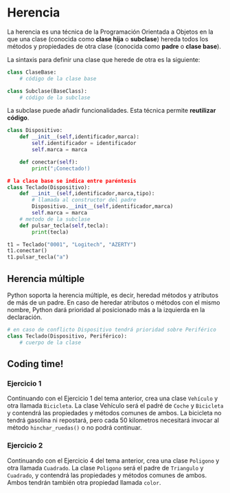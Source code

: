 # Herencia

La herencia es una técnica de la Programación Orientada a Objetos en la que una clase (conocida como **clase hija** o **subclase**) hereda todos los métodos y propiedades de otra clase (conocida como **padre** o **clase base**).

La sintaxis para definir una clase que herede de otra es la siguiente:

```python
class ClaseBase:
	# código de la clase base

class Subclase(BaseClass):
	# código de la subclase
```

La subclase puede añadir funcionalidades. Esta técnica permite **reutilizar código**.

```python
class Dispositivo:
	def __init__(self,identificador,marca):
		self.identificador = identificador
		self.marca = marca

	def conectar(self):
		print("¡Conectado!)

# la clase base se indica entre paréntesis
class Teclado(Dispositivo):
	def __init__(self,identificador,marca,tipo):
		# llamada al constructor del padre
		Dispositivo.__init__(self,identificador,marca)
		self.marca = marca
	# metodo de la subclase
	def pulsar_tecla(self,tecla):
		print(tecla)

t1 = Teclado("0001", "Logitech", "AZERTY")
t1.conectar()
t1.pulsar_tecla("a")
```	

## Herencia múltiple

Python soporta la herencia múltiple, es decir, heredad métodos y atributos de más de un padre. En caso de heredar atributos o métodos con el mismo nombre, Python dará prioridad al posicionado más a la izquierda en la declaración.

```python
# en caso de conflicto Dispositivo tendrá prioridad sobre Periférico
class Teclado(Dispositivo, Periférico):
	# cuerpo de la clase
```

## Coding time!

### Ejercicio 1
Continuando con el Ejercicio 1 del tema anterior, crea una clase `Vehículo` y otra llamada `Bicicleta`. La clase Vehículo será el padré de `Coche` y `Bicicleta` y contendrá las propiedades y métodos comunes de ambos. La bicicleta no tendrá gasolina ni repostará, pero cada 50 kilometros necesitará invocar al método `hinchar_ruedas()` o no podrá continuar.

### Ejercicio 2
Continuando con el Ejercicio 4 del tema anterior, crea una clase `Poligono` y otra llamada `Cuadrado`. La clase `Poligono` será el padre de `Triangulo` y `Cuadrado`, y contendrá las propiedades y métodos comunes de ambos. Ambos tendrán también otra propiedad llamada `color`.
